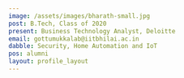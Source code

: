 ```yaml
---
image: /assets/images/bharath-small.jpg
post: B.Tech, Class of 2020
present: Business Technology Analyst, Deloitte
email: gottumukkalab@iitbhilai.ac.in
dabble: Security, Home Automation and IoT
pos: alumni
layout: profile_layout
---
```

